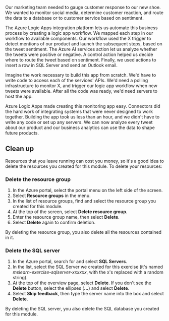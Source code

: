 Our marketing team needed to gauge customer response to our new shoe. We wanted to monitor social media, determine customer reaction, and route the data to a database or to customer service based on sentiment.

The Azure Logic Apps integration platform lets us automate this business process by creating a logic app workflow. We mapped each step in our workflow to available components. Our workflow used the X trigger to detect mentions of our product and launch the subsequent steps, based on the tweet sentiment. The Azure AI services action let us analyze whether the tweets were positive or negative. A control action helped us decide where to route the tweet based on sentiment. Finally, we used actions to insert a row in SQL Server and send an Outlook email.

Imagine the work necessary to build this app from scratch. We'd have to write code to access each of the services' APIs. We'd need a polling infrastructure to monitor X, and trigger our logic app workflow when new tweets were available. After all the code was ready, we'd need servers to host the app.

Azure Logic Apps made creating this monitoring app easy. Connectors did the hard work of integrating systems that were never designed to work together. Building the app took us less than an hour, and we didn't have to write any code or set up any servers. We can now analyze every tweet about our product and our business analytics can use the data to shape future products.

## Clean up

Resources that you leave running can cost you money, so it's a good idea to delete the resources you created for this module. To delete your resources:

### Delete the resource group

1. In the Azure portal, select the portal menu on the left side of the screen.
1. Select **Resource groups** in the menu.
1. In the list of resource groups, find and select the resource group you created for this module.
1. At the top of the screen, select **Delete resource group**.
1. Enter the resource group name, then select **Delete**.
1. Select **Delete** again to confirm deletion.

By deleting the resource group, you also delete all the resources contained in it.

### Delete the SQL server

1. In the Azure portal, search for and select **SQL Servers**.
1. In the list, select the SQL Server we created for this exercise (it's named *mslearn-exercise-sqlserver-xxxxxx*, with the x's replaced with a random string).
1. At the top of the overview page, select **Delete**. If you don't see the **Delete** button, select the ellipses (**...**) and select **Delete**.
1. Select **Skip feedback**, then type the server name into the box and select **Delete**.

By deleting the SQL server, you also delete the SQL database you created for this module.
